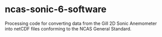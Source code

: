 # ncas-sonic-6-software

Processing code for converting data from the Gill 2D Sonic Anemometer into netCDF files conforming to the NCAS General Standard.
